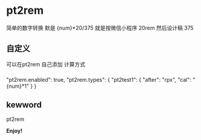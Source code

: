 # pt2rem

简单的数字转换 
默是 {num}*20/375  就是按微信小程序 20rem  然后设计稿 375

## 自定义

可以在pt2rem 自己添加 计算方式 

###
"pt2rem.enabled": true,
"pt2rem.types": {
    "pt2test1": {
        "after": "rpx",
        "cal": "{num}*1"
    }
}


## kewword

pt2rem

**Enjoy!**
